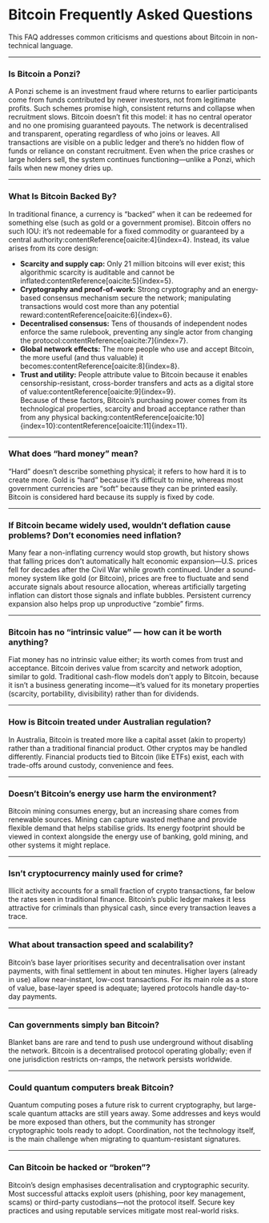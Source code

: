# Bitcoin Frequently Asked Questions

This FAQ addresses common criticisms and questions about Bitcoin in non-technical language.

---

### Is Bitcoin a Ponzi?
A Ponzi scheme is an investment fraud where returns to earlier participants come from funds contributed by newer investors, not from legitimate profits. Such schemes promise high, consistent returns and collapse when recruitment slows. Bitcoin doesn’t fit this model: it has no central operator and no one promising guaranteed payouts. The network is decentralised and transparent, operating regardless of who joins or leaves. All transactions are visible on a public ledger and there’s no hidden flow of funds or reliance on constant recruitment. Even when the price crashes or large holders sell, the system continues functioning—unlike a Ponzi, which fails when new money dries up.

---

### What Is Bitcoin Backed By?
In traditional finance, a currency is “backed” when it can be redeemed for something else (such as gold or a government promise). Bitcoin offers no such IOU: it’s not redeemable for a fixed commodity or guaranteed by a central authority:contentReference[oaicite:4]{index=4}. Instead, its value arises from its core design:
- **Scarcity and supply cap:** Only 21 million bitcoins will ever exist; this algorithmic scarcity is auditable and cannot be inflated:contentReference[oaicite:5]{index=5}.  
- **Cryptography and proof-of-work:** Strong cryptography and an energy-based consensus mechanism secure the network; manipulating transactions would cost more than any potential reward:contentReference[oaicite:6]{index=6}.  
- **Decentralised consensus:** Tens of thousands of independent nodes enforce the same rulebook, preventing any single actor from changing the protocol:contentReference[oaicite:7]{index=7}.  
- **Global network effects:** The more people who use and accept Bitcoin, the more useful (and thus valuable) it becomes:contentReference[oaicite:8]{index=8}.  
- **Trust and utility:** People attribute value to Bitcoin because it enables censorship-resistant, cross-border transfers and acts as a digital store of value:contentReference[oaicite:9]{index=9}.  
Because of these factors, Bitcoin’s purchasing power comes from its technological properties, scarcity and broad acceptance rather than from any physical backing:contentReference[oaicite:10]{index=10}:contentReference[oaicite:11]{index=11}.

---

### What does “hard money” mean?
“Hard” doesn’t describe something physical; it refers to how hard it is to create more. Gold is “hard” because it’s difficult to mine, whereas most government currencies are “soft” because they can be printed easily. Bitcoin is considered hard because its supply is fixed by code.

---

### If Bitcoin became widely used, wouldn’t deflation cause problems? Don’t economies need inflation?
Many fear a non-inflating currency would stop growth, but history shows that falling prices don’t automatically halt economic expansion—U.S. prices fell for decades after the Civil War while growth continued. Under a sound-money system like gold (or Bitcoin), prices are free to fluctuate and send accurate signals about resource allocation, whereas artificially targeting inflation can distort those signals and inflate bubbles. Persistent currency expansion also helps prop up unproductive “zombie” firms.

---

### Bitcoin has no “intrinsic value” — how can it be worth anything?
Fiat money has no intrinsic value either; its worth comes from trust and acceptance. Bitcoin derives value from scarcity and network adoption, similar to gold. Traditional cash-flow models don’t apply to Bitcoin, because it isn’t a business generating income—it’s valued for its monetary properties (scarcity, portability, divisibility) rather than for dividends.

---

### How is Bitcoin treated under Australian regulation?
In Australia, Bitcoin is treated more like a capital asset (akin to property) rather than a traditional financial product. Other cryptos may be handled differently. Financial products tied to Bitcoin (like ETFs) exist, each with trade-offs around custody, convenience and fees.

---

### Doesn’t Bitcoin’s energy use harm the environment?
Bitcoin mining consumes energy, but an increasing share comes from renewable sources. Mining can capture wasted methane and provide flexible demand that helps stabilise grids. Its energy footprint should be viewed in context alongside the energy use of banking, gold mining, and other systems it might replace.

---

### Isn’t cryptocurrency mainly used for crime?
Illicit activity accounts for a small fraction of crypto transactions, far below the rates seen in traditional finance. Bitcoin’s public ledger makes it less attractive for criminals than physical cash, since every transaction leaves a trace.

---

### What about transaction speed and scalability?
Bitcoin’s base layer prioritises security and decentralisation over instant payments, with final settlement in about ten minutes. Higher layers (already in use) allow near-instant, low-cost transactions. For its main role as a store of value, base-layer speed is adequate; layered protocols handle day-to-day payments.

---

### Can governments simply ban Bitcoin?
Blanket bans are rare and tend to push use underground without disabling the network. Bitcoin is a decentralised protocol operating globally; even if one jurisdiction restricts on-ramps, the network persists worldwide.

---

### Could quantum computers break Bitcoin?
Quantum computing poses a future risk to current cryptography, but large-scale quantum attacks are still years away. Some addresses and keys would be more exposed than others, but the community has stronger cryptographic tools ready to adopt. Coordination, not the technology itself, is the main challenge when migrating to quantum-resistant signatures.

---

### Can Bitcoin be hacked or “broken”?
Bitcoin’s design emphasises decentralisation and cryptographic security. Most successful attacks exploit users (phishing, poor key management, scams) or third-party custodians—not the protocol itself. Secure key practices and using reputable services mitigate most real-world risks.

